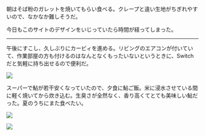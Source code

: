 朝はそば粉のガレットを焼いてもらい食べる。クレープと違い生地がちぎれやすいので、なかなか難しそうだ。

今日もこのサイトのデザインをいじっていたら時間が経ってしまった。

---

午後にすこし、久しぶりにカービィを進める。リビングのエアコンが付いていて、作業部屋の方も付けるのはなんとなくもったいないというときに、Switchだと気軽に持ち出せるので便利だ。

![](https://ceshmina-photos.s3.ap-northeast-1.amazonaws.com/medium/202407/20240706-134502.jpg)

スーパーで鮎が若干安くなっていたので、夕食に鮎ご飯。米に浸水させている間に軽く焼いてから炊き込む。生臭さが全然なく、香り高くてとても美味しい鮎だった。夏のうちにまた食べたい。

![](https://ceshmina-photos.s3.ap-northeast-1.amazonaws.com/medium/202407/20240706-174447.jpg)

![](https://ceshmina-photos.s3.ap-northeast-1.amazonaws.com/medium/202407/20240706-185036.jpg)
